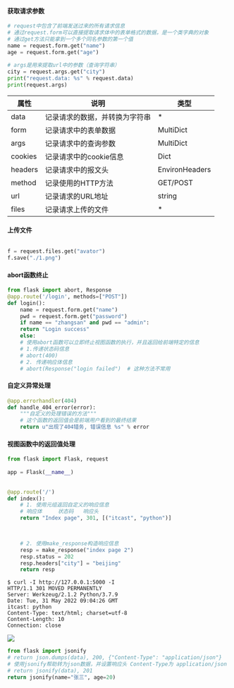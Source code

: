 #### 获取请求参数


```python
# request中包含了前端发送过来的所有请求信息  
# 通过request.form可以直接提取请求体中的表单格式的数据，是一个类字典的对象  
# 通过get方法只能拿到一个多个同名参数的第一个值  
name = request.form.get("name")  
age = request.form.get("age")  
  
# args是用来提取url中的参数（查询字符串）  
city = request.args.get("city")  
print("request.data: %s" % request.data)  
print(request.args)
```

|属性|说明|类型|
|---|---|---|
|data|记录请求的数据，并转换为字符串|\*|
|form|记录请求中的表单数据|MultiDict|
|args|记录请求中的查询参数|MultiDict|
|cookies|记录请求中的cookie信息|Dict|
|headers|记录请求中的报文头|EnvironHeaders|
|method|记录使用的HTTP方法|GET/POST|
|url|记录请求的URL地址|string|
|files|记录请求上传的文件|\*|

#### 上传文件
```python

f = request.files.get("avator")  
f.save("./1.png")
```

####  abort函数终止
```python
from flask import abort, Response
@app.route('/login', methods=["POST"])  
def login():  
    name = request.form.get("name")  
    pwd = request.form.get("password")  
    if name == "zhangsan" and pwd == "admin":  
    return "Login success"  
    else:  
    # 使用abort函数可以立即终止视图函数的执行，并且返回给前端特定的信息  
    # 1.传递状态码信息
    # abort(400)
    # 2. 传递响应体信息
    # abort(Response("login failed")  # 这种方法不常用
```
#### 自定义异常处理
```python
@app.errorhandler(404)  
def handle_404_error(error):  
    """自定义的处理错误的方法"""  
    # 这个函数的返回值会是前端用户看到的最终结果  
    return u"出现了404错务, 错误信息 %s" % error
```

#### 视图函数中的返回值处理

```python
from flask import Flask, request  
  
app = Flask(__name__)  
  
  
@app.route('/')  
def index():  
    # 1. 使用元组返回自定义的响应信息  
    # 响应体     状态码   响应头  
    return "Index page", 301, [("itcast", "python")]


    
    # 2. 使用make_response构造响应信息  
    resp = make_response("index page 2")  
    resp.status = 202  
    resp.headers["city"] = "beijing"
    return resp
```

```shell
$ curl -I http://127.0.0.1:5000 -I
HTTP/1.1 301 MOVED PERMANENTLY
Server: Werkzeug/2.1.2 Python/3.7.9
Date: Tue, 31 May 2022 09:04:26 GMT
itcast: python
Content-Type: text/html; charset=utf-8
Content-Length: 10
Connection: close
```

![](https://zhangjiyou.oss-cn-beijing.aliyuncs.com/images/202205311704177.png)



```python
from flask import jsonify
# return json.dumps(data), 200, {"Content-Type": "application/json"}  
# 使用jsonify帮助转为json数据，并设置响应头 Content-Type为 application/json  
# return jsonify(data), 201  
return jsonify(name="张三", age=20)
```
